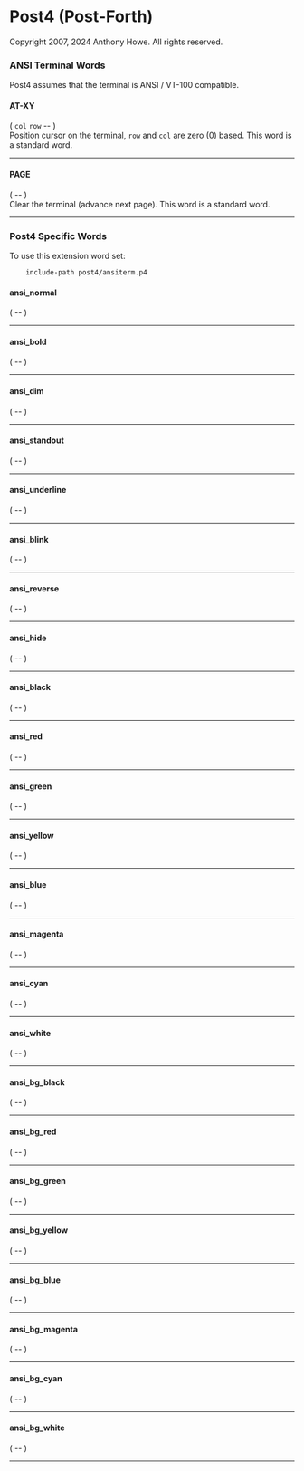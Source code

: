 Post4 (Post-Forth)
==================

Copyright 2007, 2024 Anthony Howe.  All rights reserved.


### ANSI Terminal Words

Post4 assumes that the terminal is ANSI / VT-100 compatible.


#### AT-XY
( `col` `row` -- )  
Position cursor on the terminal, `row` and `col` are zero (0) based.  This word is a standard word.

- - -
#### PAGE
( -- )  
Clear the terminal (advance next page).  This word is a standard word.

- - -

### Post4 Specific Words

To use this extension word set:

        include-path post4/ansiterm.p4


####  ansi_normal
( -- )  

- - -
####  ansi_bold
( -- )  

- - -
####  ansi_dim
( -- )  

- - -
####  ansi_standout
( -- )  

- - -
####  ansi_underline
( -- )  

- - -
####  ansi_blink
( -- )  

- - -
####  ansi_reverse
( -- )  

- - -
####  ansi_hide
( -- )  

- - -
####  ansi_black
( -- )  

- - -
####  ansi_red
( -- )  

- - -
####  ansi_green
( -- )  

- - -
####  ansi_yellow
( -- )  

- - -
####  ansi_blue
( -- )  

- - -
####  ansi_magenta
( -- )  

- - -
####  ansi_cyan
( -- )  

- - -
####  ansi_white
( -- )  

- - -
####  ansi_bg_black
( -- )  

- - -
####  ansi_bg_red
( -- )  

- - -
####  ansi_bg_green
( -- )  

- - -
####  ansi_bg_yellow
( -- )  

- - -
####  ansi_bg_blue
( -- )  

- - -
####  ansi_bg_magenta
( -- )  

- - -
####  ansi_bg_cyan
( -- )  

- - -
####  ansi_bg_white
( -- )  

- - -
